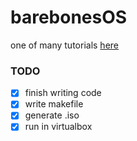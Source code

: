 # barebonesOS
one of many tutorials
[here](https://wiki.osdev.org/User:Zesterer/Bare_Bones)

### TODO
- [x] finish writing code
- [x] write makefile
- [x] generate .iso
- [x] run in virtualbox